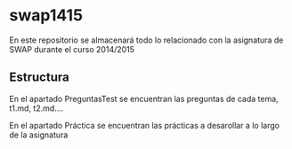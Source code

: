 # swap1415

En este repositorio se almacenará todo lo relacionado con la asignatura de SWAP durante el curso 2014/2015

## Estructura

En el apartado PreguntasTest se encuentran las preguntas de cada tema, t1.md, t2.md....

En el apartado Práctica se encuentran las prácticas a desarollar a lo largo de la asignatura


